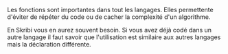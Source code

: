 Les fonctions sont importantes dans tout les langages. Elles permettente d'éviter de répéter du code ou de cacher la complexité d'un algorithme.

En Skribi vous en aurez souvent besoin. Si vous avez déjà codé dans un autre langage il faut savoir que l'utilisation est similaire aux autres langages mais la déclaration différente.